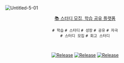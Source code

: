 ![Untitled-5-01](https://user-images.githubusercontent.com/68919333/195964523-e2d4c5a6-03c7-44ac-bebb-af9f2b952101.png)
<div align="center">

[📚 스터디 모집, 학습 공유 플랫폼](https://lnshare-study.com/) <br>

`# 학습` `# 스터디` `# 성장` `# 공유` `# 자극` <br/>
`# 스터디 모집` `# 회고 스터디`

</div>
<br/>

<div align="center">

[![Release](https://img.shields.io/badge/-%F0%9F%92%AB%20Service%20-blue)](https://lnshare-study.com/)
[![Release](https://img.shields.io/badge/-%F0%9F%93%9A%20wiki-green)](https://github.com/lshare-growth/lshare-server/wiki/%F0%9F%8F%A0-Home)
[![Release](https://img.shields.io/badge/%E2%9C%A8%20release-v1.0.0-brightgreen)]()

</div>
